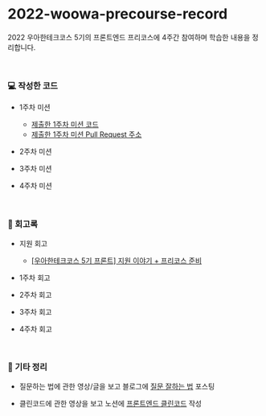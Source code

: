 # 2022-woowa-precourse-record
2022 우아한테크코스 5기의 프론트엔드 프리코스에 4주간 참여하며 학습한 내용을 정리합니다.

<br>

### 💻 작성한 코드
- 1주차 미션
  - <a href='https://github.com/biyamn/5th-woowa-precourse-record/tree/main/1%EC%A3%BC%EC%B0%A8%20-%20%EC%98%A8%EB%B3%B4%EB%94%A9%20%EB%AF%B8%EC%85%98(10.26%20-%2011.1)'>제출한 1주차 미션 코드</a>
  - <a href='https://github.com/woowacourse-precourse/javascript-onboarding/pull/207'>제출한 1주차 미션 Pull Request 주소</a>

- 2주차 미션

- 3주차 미션

- 4주차 미션

<br>

### 📜 회고록
- 지원 회고 
  - <a href='https://velog.io/@hamham/%EC%9A%B0%EC%95%84%ED%95%9C%ED%85%8C%ED%81%AC%EC%BD%94%EC%8A%A4-5%EA%B8%B0-%ED%94%84%EB%A1%A0%ED%8A%B8-%EC%A7%80%EC%9B%90-%EC%9D%B4%EC%95%BC%EA%B8%B0-%ED%94%84%EB%A6%AC%EC%BD%94%EC%8A%A4-%EC%A4%80%EB%B9%84'>[우아한테크코스 5기 프론트] 지원 이야기 + 프리코스 준비</a>

- 1주차 회고

- 2주차 회고

- 3주차 회고

- 4주차 회고

<br>

### 🔎 기타 정리
- 질문하는 법에 관한 영상/글을 보고 블로그에 <a href='https://velog.io/@hamham/%EC%A7%88%EB%AC%B8-%EC%9E%98%ED%95%98%EB%8A%94-%EB%B2%95'>질문 잘하는 법</a> 포스팅

- 클린코드에 관한 영상을 보고 노션에 <a href='https://faceted-dash-136.notion.site/936811d027c24477be36970a5c608af5'>프론트엔드 클린코드</a> 작성
